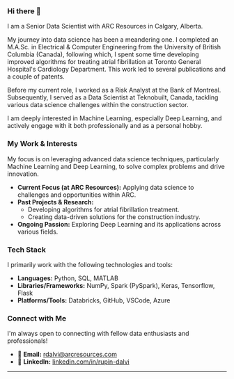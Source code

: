 ### Hi there 👋

I am a Senior Data Scientist with ARC Resources in Calgary, Alberta.

My journey into data science has been a meandering one. I completed an M.A.Sc. in Electrical & Computer Engineering from the University of British Columbia (Canada), following which, I spent some time developing improved algorithms for treating atrial fibrillation at Toronto General Hospital's Cardiology Department. This work led to several publications and a couple of patents.

Before my current role, I worked as a Risk Analyst at the Bank of Montreal. Subsequently, I served as a Data Scientist at Teknobuilt, Canada, tackling various data science challenges within the construction sector.

I am deeply interested in Machine Learning, especially Deep Learning, and actively engage with it both professionally and as a personal hobby.

### My Work & Interests

My focus is on leveraging advanced data science techniques, particularly Machine Learning and Deep Learning, to solve complex problems and drive innovation.

* **Current Focus (at ARC Resources):** Applying data science to challenges and opportunities within ARC.
* **Past Projects & Research:**
    * Developing algorithms for atrial fibrillation treatment.
    * Creating data-driven solutions for the construction industry.
* **Ongoing Passion:** Exploring Deep Learning and its applications across various fields.

### Tech Stack

I primarily work with the following technologies and tools:

* **Languages:** Python, SQL, MATLAB
* **Libraries/Frameworks:** NumPy, Spark (PySpark), Keras, Tensorflow, Flask
* **Platforms/Tools:** Databricks, GitHub, VSCode, Azure

### Connect with Me

I'm always open to connecting with fellow data enthusiasts and professionals!

* 📧 **Email:** [rdalvi@arcresources.com](mailto:rdalvi@arcresources.com)
* 🔗 **LinkedIn:** [linkedin.com/in/rupin-dalvi](https://www.linkedin.com/in/rupin-dalvi/)

---

